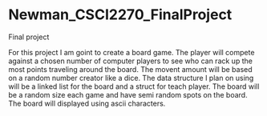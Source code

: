 # Newman_CSCI2270_FinalProject
Final project

For this project I am goint to create a board game. The player will compete against a chosen number of computer players to see who can rack up the most points traveling around the board. The movent amount will be based on a random number creator like a dice. The data structure I plan on using will be a linked list for the board and a struct for teach player. The board will be a random size each game and have semi random spots on the board. The board will displayed using ascii characters. 
